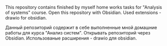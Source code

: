 This repository contains finished by myself home works tasks for "Analysis of systems" course.
Open this repository with Obsidian.
Used extensions - drawio for obsidian.

Данный репозиторий содержит в себе выполненные мной домашние работы для курса "Анализ систем".
Открывать репозиторий через Obsidian.
Использованые расширения - drawio для obsidian.
